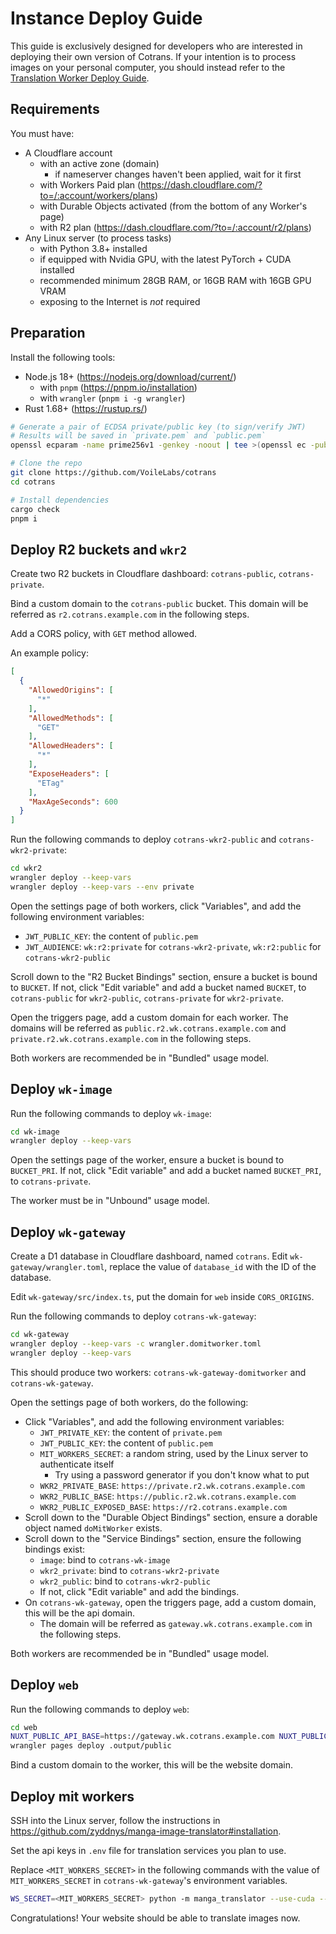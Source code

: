 # Instance Deploy Guide

This guide is exclusively designed for developers who are interested in deploying
their own version of Cotrans. If your intention is to process images on your personal computer,
you should instead refer to the [Translation Worker Deploy Guide](./DEPLOY_WORKER.md).

## Requirements

You must have:

- A Cloudflare account
  - with an active zone (domain)
    - if nameserver changes haven't been applied, wait for it first
  - with Workers Paid plan (<https://dash.cloudflare.com/?to=/:account/workers/plans>)
  - with Durable Objects activated (from the bottom of any Worker's page)
  - with R2 plan (<https://dash.cloudflare.com/?to=/:account/r2/plans>)
- Any Linux server (to process tasks)
  - with Python 3.8+ installed
  - if equipped with Nvidia GPU, with the latest PyTorch + CUDA installed
  - recommended minimum 28GB RAM, or 16GB RAM with 16GB GPU VRAM
  - exposing to the Internet is *not* required

## Preparation

Install the following tools:

- Node.js 18+ (<https://nodejs.org/download/current/>)
  - with `pnpm` (<https://pnpm.io/installation>)
  - with `wrangler` (`pnpm i -g wrangler`)
- Rust 1.68+ (<https://rustup.rs/>)

```bash
# Generate a pair of ECDSA private/public key (to sign/verify JWT)
# Results will be saved in `private.pem` and `public.pem`
openssl ecparam -name prime256v1 -genkey -noout | tee >(openssl ec -pubout -out public.pem) | openssl pkcs8 -topk8 -nocrypt -out private.pem

# Clone the repo
git clone https://github.com/VoileLabs/cotrans
cd cotrans

# Install dependencies
cargo check
pnpm i
```

## Deploy R2 buckets and `wkr2`

Create two R2 buckets in Cloudflare dashboard: `cotrans-public`, `cotrans-private`.

Bind a custom domain to the `cotrans-public` bucket.
This domain will be referred as `r2.cotrans.example.com` in the following steps.

Add a CORS policy, with `GET` method allowed.

An example policy:

```json
[
  {
    "AllowedOrigins": [
      "*"
    ],
    "AllowedMethods": [
      "GET"
    ],
    "AllowedHeaders": [
      "*"
    ],
    "ExposeHeaders": [
      "ETag"
    ],
    "MaxAgeSeconds": 600
  }
]
```

Run the following commands to deploy `cotrans-wkr2-public` and `cotrans-wkr2-private`:

```bash
cd wkr2
wrangler deploy --keep-vars
wrangler deploy --keep-vars --env private
```

Open the settings page of both workers, click "Variables", and add the following environment variables:

- `JWT_PUBLIC_KEY`: the content of `public.pem`
- `JWT_AUDIENCE`: `wk:r2:private` for `cotrans-wkr2-private`, `wk:r2:public` for `cotrans-wkr2-public`

Scroll down to the "R2 Bucket Bindings" section, ensure a bucket is bound to `BUCKET`.
If not, click "Edit variable" and add a bucket named `BUCKET`, to `cotrans-public` for `wkr2-public`, `cotrans-private` for `wkr2-private`.

Open the triggers page, add a custom domain for each worker.
The domains will be referred as `public.r2.wk.cotrans.example.com` and `private.r2.wk.cotrans.example.com` in the following steps.

Both workers are recommended be in "Bundled" usage model.

## Deploy `wk-image`

Run the following commands to deploy `wk-image`:

```bash
cd wk-image
wrangler deploy --keep-vars
```

Open the settings page of the worker, ensure a bucket is bound to `BUCKET_PRI`.
If not, click "Edit variable" and add a bucket named `BUCKET_PRI`, to `cotrans-private`.

The worker must be in "Unbound" usage model.

## Deploy `wk-gateway`

Create a D1 database in Cloudflare dashboard, named `cotrans`.
Edit `wk-gateway/wrangler.toml`, replace the value of `database_id` with the ID of the database.

Edit `wk-gateway/src/index.ts`, put the domain for `web` inside `CORS_ORIGINS`.

Run the following commands to deploy `cotrans-wk-gateway`:

```bash
cd wk-gateway
wrangler deploy --keep-vars -c wrangler.domitworker.toml
wrangler deploy --keep-vars
```

This should produce two workers: `cotrans-wk-gateway-domitworker` and `cotrans-wk-gateway`.

Open the settings page of both workers, do the following:

- Click "Variables", and add the following environment variables:
  - `JWT_PRIVATE_KEY`: the content of `private.pem`
  - `JWT_PUBLIC_KEY`: the content of `public.pem`
  - `MIT_WORKERS_SECRET`: a random string, used by the Linux server to authenticate itself
    - Try using a password generator if you don't know what to put
  - `WKR2_PRIVATE_BASE`: `https://private.r2.wk.cotrans.example.com`
  - `WKR2_PUBLIC_BASE`: `https://public.r2.wk.cotrans.example.com`
  - `WKR2_PUBLIC_EXPOSED_BASE`: `https://r2.cotrans.example.com`
- Scroll down to the "Durable Object Bindings" section, ensure a dorable object named `doMitWorker` exists.
- Scroll down to the "Service Bindings" section, ensure the following bindings exist:
  - `image`: bind to `cotrans-wk-image`
  - `wkr2_private`: bind to `cotrans-wkr2-private`
  - `wkr2_public`: bind to `cotrans-wkr2-public`
  - If not, click "Edit variable" and add the bindings.
- On `cotrans-wk-gateway`, open the triggers page, add a custom domain, this will be the api domain.
  - The domain will be referred as `gateway.wk.cotrans.example.com` in the following steps.

Both workers are recommended be in "Bundled" usage model.

## Deploy `web`

Run the following commands to deploy `web`:

```bash
cd web
NUXT_PUBLIC_API_BASE=https://gateway.wk.cotrans.example.com NUXT_PUBLIC_WS_BASE=wss://gateway.wk.cotrans.example.com pnpm generate
wrangler pages deploy .output/public
```

Bind a custom domain to the worker, this will be the website domain.

## Deploy mit workers

SSH into the Linux server, follow the instructions in <https://github.com/zyddnys/manga-image-translator#installation>.

Set the api keys in `.env` file for translation services you plan to use.

Replace `<MIT_WORKERS_SECRET>` in the following commands with the value of `MIT_WORKERS_SECRET` in `cotrans-wk-gateway`'s environment variables.

```bash
WS_SECRET=<MIT_WORKERS_SECRET> python -m manga_translator --use-cuda --mode ws --ws-url wss://gateway.wk.cotrans.example.com/mit/worker_ws
```

Congratulations! Your website should be able to translate images now.

